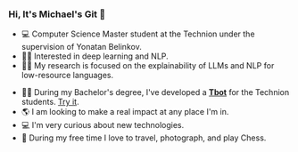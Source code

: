 ### Hi, It's Michael's Git 👋

- :computer: Computer Science Master student at the Technion under the supervision of Yonatan Belinkov.
- :man_technologist: Interested in deep learning and NLP.
- :technologist: My research is focused on the explainability of LLMs and NLP for low-resource languages.
<!-- :technologist: Currently working at a government company in the field of computer vision and deep learning.-->
- :man_student: During my Bachelor's degree, I've developed a [**Tbot**](https://github.com/tokeron/Tbot) for the Technion students. [Try it](https://t.me/Technion_help_bot).
- :earth_americas: I am looking to make a real impact at any place I'm in.
- :computer:  I'm very curious about new technologies.
- :camera_flash: During my free time I love to travel, photograph, and play Chess.
<!--
**tokeron/tokeron** is a ✨ _special_ ✨ repository because its `README.md` (this file) appears on your GitHub profile.

Here are some ideas to get you started:

- 🔭 I’m currently working on ...
- 🌱 I’m currently learning ...
- 👯 I’m looking to collaborate on ...
- 🤔 I’m looking for help with ...
- 💬 Ask me about ...
- 📫 How to reach me: ...
- 😄 Pronouns: ...
- ⚡ Fun fact: ...
- :mountain: 
- 🔭 I’m currently working on a new regularization technique for CNN's.
-->
